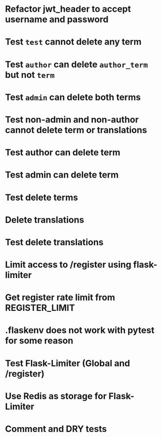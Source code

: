 # Refactor jwt_header to accept username and password
# Test `test` cannot delete any term
# Test `author` can delete `author_term` but not `term`
# Test `admin` can delete both terms


# Test non-admin and non-author cannot delete term or translations
# Test author can delete term
# Test admin can delete term
# Test delete terms
# Delete translations
# Test delete translations

# Limit access to /register using flask-limiter
# Get register rate limit from REGISTER_LIMIT
# .flaskenv does not work with pytest for some reason
# Test Flask-Limiter (Global and /register)
# Use Redis as storage for Flask-Limiter
# Comment and DRY tests
